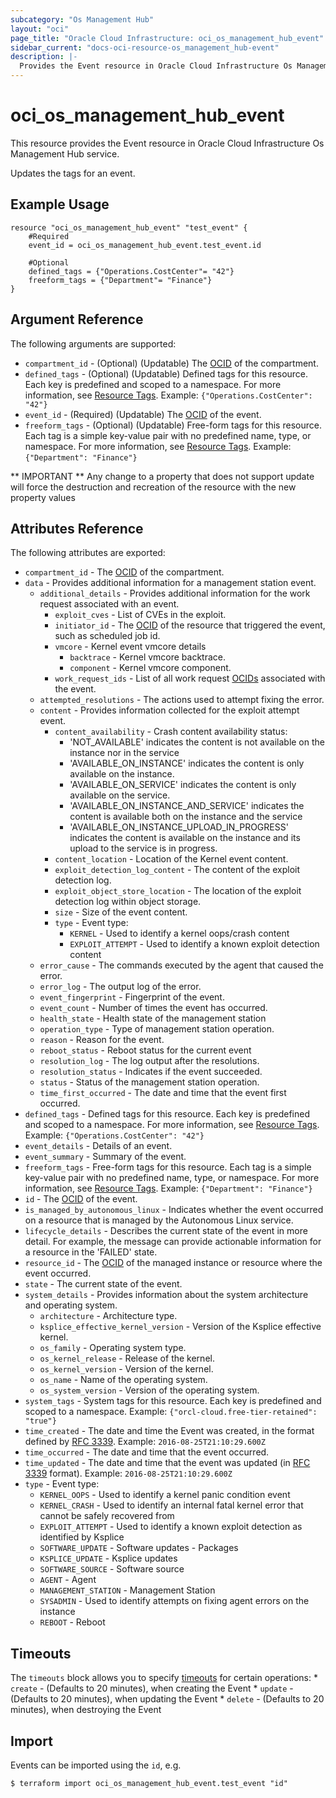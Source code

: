 ```yaml
---
subcategory: "Os Management Hub"
layout: "oci"
page_title: "Oracle Cloud Infrastructure: oci_os_management_hub_event"
sidebar_current: "docs-oci-resource-os_management_hub-event"
description: |-
  Provides the Event resource in Oracle Cloud Infrastructure Os Management Hub service
---
```


# oci_os_management_hub_event
This resource provides the Event resource in Oracle Cloud Infrastructure Os Management Hub service.

Updates the tags for an event.

## Example Usage

```hcl
resource "oci_os_management_hub_event" "test_event" {
	#Required
	event_id = oci_os_management_hub_event.test_event.id

	#Optional
	defined_tags = {"Operations.CostCenter"= "42"}
	freeform_tags = {"Department"= "Finance"}
}
```

## Argument Reference

The following arguments are supported:

* `compartment_id` - (Optional) (Updatable) The [OCID](https://docs.cloud.oracle.com/iaas/Content/General/Concepts/identifiers.htm) of the compartment.
* `defined_tags` - (Optional) (Updatable) Defined tags for this resource. Each key is predefined and scoped to a namespace. For more information, see [Resource Tags](https://docs.cloud.oracle.com/iaas/Content/General/Concepts/resourcetags.htm). Example: `{"Operations.CostCenter": "42"}` 
* `event_id` - (Required) (Updatable) The [OCID](https://docs.cloud.oracle.com/iaas/Content/General/Concepts/identifiers.htm) of the event.
* `freeform_tags` - (Optional) (Updatable) Free-form tags for this resource. Each tag is a simple key-value pair with no predefined name, type, or namespace. For more information, see [Resource Tags](https://docs.cloud.oracle.com/iaas/Content/General/Concepts/resourcetags.htm). Example: `{"Department": "Finance"}` 


** IMPORTANT **
Any change to a property that does not support update will force the destruction and recreation of the resource with the new property values

## Attributes Reference

The following attributes are exported:

* `compartment_id` - The [OCID](https://docs.cloud.oracle.com/iaas/Content/General/Concepts/identifiers.htm) of the compartment.
* `data` - Provides additional information for a management station event.
	* `additional_details` - Provides additional information for the work request associated with an event.
		* `exploit_cves` - List of CVEs in the exploit.
		* `initiator_id` - The [OCID](https://docs.cloud.oracle.com/iaas/Content/General/Concepts/identifiers.htm) of the resource that triggered the event, such as scheduled job id.
		* `vmcore` - Kernel event vmcore details
			* `backtrace` - Kernel vmcore backtrace.
			* `component` - Kernel vmcore component.
		* `work_request_ids` - List of all work request [OCIDs](https://docs.cloud.oracle.com/iaas/Content/General/Concepts/identifiers.htm) associated with the event.
	* `attempted_resolutions` - The actions used to attempt fixing the error.
	* `content` - Provides information collected for the exploit attempt event.
		* `content_availability` - Crash content availability status:
			* 'NOT_AVAILABLE' indicates the content is not available on the instance nor in the service
			* 'AVAILABLE_ON_INSTANCE' indicates the content is only available on the instance.
			* 'AVAILABLE_ON_SERVICE' indicates the content is only available on the service.
			* 'AVAILABLE_ON_INSTANCE_AND_SERVICE' indicates the content is available both on the instance and the service
			* 'AVAILABLE_ON_INSTANCE_UPLOAD_IN_PROGRESS' indicates the content is available on the instance and its upload to the service is in progress. 
		* `content_location` - Location of the Kernel event content.
		* `exploit_detection_log_content` - The content of the exploit detection log.
		* `exploit_object_store_location` - The location of the exploit detection log within object storage.
		* `size` - Size of the event content.
		* `type` - Event type:
			* `KERNEL` - Used to identify a kernel oops/crash content
			* `EXPLOIT_ATTEMPT` - Used to identify a known exploit detection content 
	* `error_cause` - The commands executed by the agent that caused the error.
	* `error_log` - The output log of the error.
	* `event_fingerprint` - Fingerprint of the event.
	* `event_count` - Number of times the event has occurred.
	* `health_state` - Health state of the management station
	* `operation_type` - Type of management station operation.
	* `reason` - Reason for the event.
	* `reboot_status` - Reboot status for the current event
	* `resolution_log` - The log output after the resolutions.
	* `resolution_status` - Indicates if the event succeeded.
	* `status` - Status of the management station operation.
	* `time_first_occurred` - The date and time that the event first occurred.
* `defined_tags` - Defined tags for this resource. Each key is predefined and scoped to a namespace. For more information, see [Resource Tags](https://docs.cloud.oracle.com/iaas/Content/General/Concepts/resourcetags.htm). Example: `{"Operations.CostCenter": "42"}` 
* `event_details` - Details of an event.
* `event_summary` - Summary of the event.
* `freeform_tags` - Free-form tags for this resource. Each tag is a simple key-value pair with no predefined name, type, or namespace. For more information, see [Resource Tags](https://docs.cloud.oracle.com/iaas/Content/General/Concepts/resourcetags.htm). Example: `{"Department": "Finance"}` 
* `id` - The [OCID](https://docs.cloud.oracle.com/iaas/Content/General/Concepts/identifiers.htm) of the event.
* `is_managed_by_autonomous_linux` - Indicates whether the event occurred on a resource that is managed by the Autonomous Linux service.
* `lifecycle_details` - Describes the current state of the event in more detail. For example, the  message can provide actionable information for a resource in the 'FAILED' state. 
* `resource_id` - The [OCID](https://docs.cloud.oracle.com/iaas/Content/General/Concepts/identifiers.htm) of the managed instance or resource where the event occurred.
* `state` - The current state of the event.
* `system_details` - Provides information about the system architecture and operating system.
	* `architecture` - Architecture type.
	* `ksplice_effective_kernel_version` - Version of the Ksplice effective kernel.
	* `os_family` - Operating system type.
	* `os_kernel_release` - Release of the kernel.
	* `os_kernel_version` - Version of the kernel.
	* `os_name` - Name of the operating system.
	* `os_system_version` - Version of the operating system.
* `system_tags` - System tags for this resource. Each key is predefined and scoped to a namespace. Example: `{"orcl-cloud.free-tier-retained": "true"}` 
* `time_created` - The date and time the Event was created, in the format defined by [RFC 3339](https://tools.ietf.org/html/rfc3339).  Example: `2016-08-25T21:10:29.600Z` 
* `time_occurred` - The date and time that the event occurred.
* `time_updated` - The date and time that the event was updated (in [RFC 3339](https://tools.ietf.org/html/rfc3339) format). Example: `2016-08-25T21:10:29.600Z` 
* `type` - Event type:
	* `KERNEL_OOPS` - Used to identify a kernel panic condition event
	* `KERNEL_CRASH` - Used to identify an internal fatal kernel error that cannot be safely recovered from
	* `EXPLOIT_ATTEMPT` - Used to identify a known exploit detection as identified by Ksplice
	* `SOFTWARE_UPDATE` - Software updates - Packages
	* `KSPLICE_UPDATE` - Ksplice updates
	* `SOFTWARE_SOURCE` - Software source
	* `AGENT` - Agent
	* `MANAGEMENT_STATION` - Management Station
	* `SYSADMIN` - Used to identify attempts on fixing agent errors on the instance
	* `REBOOT` - Reboot 

## Timeouts

The `timeouts` block allows you to specify [timeouts](https://registry.terraform.io/providers/oracle/oci/latest/docs/guides/changing_timeouts) for certain operations:
	* `create` - (Defaults to 20 minutes), when creating the Event
	* `update` - (Defaults to 20 minutes), when updating the Event
	* `delete` - (Defaults to 20 minutes), when destroying the Event


## Import

Events can be imported using the `id`, e.g.

```
$ terraform import oci_os_management_hub_event.test_event "id"
```

